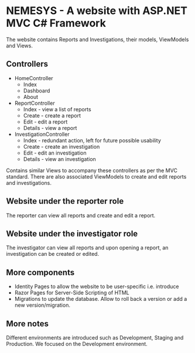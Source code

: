 # NEMESYS - A website with ASP.NET MVC C# Framework
The website contains Reports and Investigations, their models, ViewModels and Views.

## Controllers
 - HomeController
   - Index
   - Dashboard
   - About
 - ReportController
   - Index - view a list of reports
   - Create - create a report
   - Edit - edit a report
   - Details - view a report
 - InvestigationController
   - Index - redundant action, left for future possible usability
   - Create - create an investigation
   - Edit - edit an investigation
   - Details - view an investigation

Contains similar Views to accompany these controllers as per the MVC standard. There are also associated ViewModels to create and edit reports and investigations.

## Website under the reporter role
The reporter can view all reports and create and edit a report.

## Website under the investigator role
The investigator can view all reports and upon opening a report, an investigation can be created or edited.

## More components
 - Identity Pages to allow the website to be user-specific i.e. introduce 
 - Razor Pages for Server-Side Scripting of HTML
 - Migrations to update the database. Allow to roll back a version or add a new version/migration.

## More notes
Different environments are introduced such as Development, Staging and Production. We focused on the Development environment.
